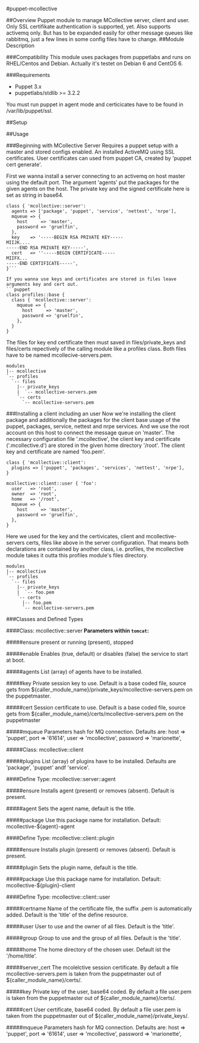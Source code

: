 #puppet-mcollective

##Overview
Puppet module to manage MCollective server, client and user. Only SSL certifikate authentication is supported, yet. Also supports activemq only. But has to be expanded easily for other message queues like rabbitmq, just a few lines in some config files have to change.
##Module Description

###Compatibility
This module uses packages from puppetlabs and runs on RHEL/Centos and Debian. Actually it's testet on Debian 6 and CentOS 6.

###Requirements
  - Puppet 3.x
  - puppetlabs/stdlib >= 3.2.2

You must run puppet in agent mode and certicicates have to be found in /var/lib/puppet/ssl.

##Setup

##Usage

###Beginning with MCollective Server
Requires a puppet setup with a master and stored configs enabled. An installed ActiveMQ using SSL certificates. User certificates can used from puppet CA, created by 'puppet cert generate'.

First we wanna install a server connecting to an activemq on host master using the default port. The argument 'agents' put the packages for the given agents on the host. The private key and the signed certificate here is set as string in base64.
```puppet
class { 'mcollective::server':
  agents => ['package', 'puppet', 'service', 'nettest', 'nrpe'],
  mqueue => {
    host     => 'master',
    password => 'gruelfin',
  },
  key    => '-----BEGIN RSA PRIVATE KEY-----
MIIJK....
-----END RSA PRIVATE KEY-----',
  cert   => ''-----BEGIN CERTIFICATE-----
MIIFX...
-----END CERTIFICATE-----',
}```

If you wanna use keys and certificates are stored in files leave arguments key and cert out.
```puppet
class profiles::base {
  class { 'mcollective::server':
    mqueue => {
      host     => 'master',
      password => 'gruelfin',
    },
  }
}
```
The files for key end certificate then must saved in files/private_keys and files/certs repectively of the calling module like a profiles class. Both files have to be named mcollecive-servers.pem.
```puppet
modules
|-- mcollective
`-- profiles
  `-- files
    |-- private_keys
    |  `-- mcollective-servers.pem
    ´-- certs
      `-- mcollective-servers.pem
```

###Installing a client including an user
Now we're installing the client package and additionally the packages for the client base usage of the puppet, packages, service, nettest and nrpe services. And we use the root account on this host to connect the message queue on 'master'. The necessary configuration file '.mcollective', the client key and certificate ('.mcollective.d') are stored in the given home directory '/root'. The client key and certificate are named 'foo.pem'.
```puppet
class { 'mcollective::client':
  plugins => ['puppet', 'packages', 'services', 'nettest', 'nrpe'],
}

mcollective::client::user { 'foo':
  user   => 'root',
  owner  => 'root',
  home   => '/root',
  mqueue => {
    host     => 'master',
    password => 'gruelfin',
  },
}
```
Here we used for the key and the certivicates, client and mcollective-servers certs, files like above in the server configuration. That means both declarations are contained by another class, i.e. profiles, the mcollective module takes it outta this profiles module's files directory.
 
```puppet
modules
|-- mcollective
`-- profiles
  `-- files
    |-- private_keys
    |  `-- foo.pem
    ´-- certs
      |-- foo.pem
      `-- mcollective-servers.pem
```

###Classes and Defined Types

####Class: mcollective::server
**Parameters within `tomcat`:**

#####ensure
present or running (present), stopped

#####enable
Enables (true, default) or disables (false) the service to start at boot.

#####agents
List (array) of agents have to be installed.

#####key
Private session key to use. Default is a base coded file, source gets from ${caller_module_name}/private_keys/mcollective-servers.pem on the puppetmaster.

#####cert
Session certificate to use. Default is a base coded file, source gets from ${caller_module_name}/certs/mcollective-servers.pem on the puppetmaster

#####mqueue
Parameters hash for MQ connection. Defaults are:
  host     => 'puppet',
  port     => '61614',
  user     => 'mcollective',
  password => 'marionette',


#####Class: mcollective::client

#####plugins
List (array) of plugins have to be installed. Defaults are 'package', 'puppet' andf 'service'.


####Define Type: mcollective::server::agent

#####ensure
Installs agent (present) or removes (absent). Default is present.

#####agent
Sets the agent name, default is the title.

#####package
Use this package name for installation. Default: mcollective-${agent}-agent


####Define Type: mcollective::client::plugin

#####ensure
Installs plugin (present) or removes (absent). Default is present.

#####plugin
Sets the plugin name, default is the title.

#####package
Use this package name for installation. Default: mcollective-${plugin}-client


####Define Type: mcollective::client::user

#####certname
Name of the certificate file, the suffix .pem is automatically added. Default is the 'title' of the define resource.

#####user
User to use and the owner of all files. Default is the 'title'.

#####group
Group to use and the group of all files. Default is the 'title'.

#####home
The home directory of the chosen user. Default ist the '/home/title'.

#####server_cert
The mcolelctive session certificate. By default a file mcollective-servers.pem is taken from the puppetmaster out of ${caller_module_name}/certs/.

#####key
Private key of the user, base64 coded. By default a file user.pem is taken from the puppetmaster out of ${caller_module_name}/certs/.

#####cert
User certificate, base64 coded. By default a file user.pem is taken from the puppetmaster out of ${caller_module_name}/private_keys/.

#####mqueue
Parameters hash for MQ connection. Defaults are:
  host     => 'puppet',
  port     => '61614',
  user     => 'mcollective',
  password => 'marionette',
